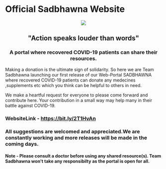 # Official Sadbhawna Website
<center>
<img src="./public/images/logobanner.png"></img>
<h2>"Action speaks louder than words"</h2>
<h3> A portal where recovered COVID-19 patients can share their resources. </h3>
</center>
<p>
Making a donation is the ultimate sign of solidarity. So here we are Team Sadbhawna launching our first release of
our Web-Portal SADBHAWNA where recovered COVID-19 patients can donate any medecines ,supplements etc which you think 
can be helpful to others in need.
</p>
We make a heartful request for everyone to please come forward and contribute here. Your contribution in a small way may help many in their battle against COVID-19.

### WebsiteLink - https://bit.ly/2T1HvAn


### All suggestions are welcomed and appreciated.We are constantly working and more releases will be made in the coming days.
#### Note - Please consult a doctor before using any shared resource(s). Team Sadbhawna won't take any responsibilty as the portal is open for all.
